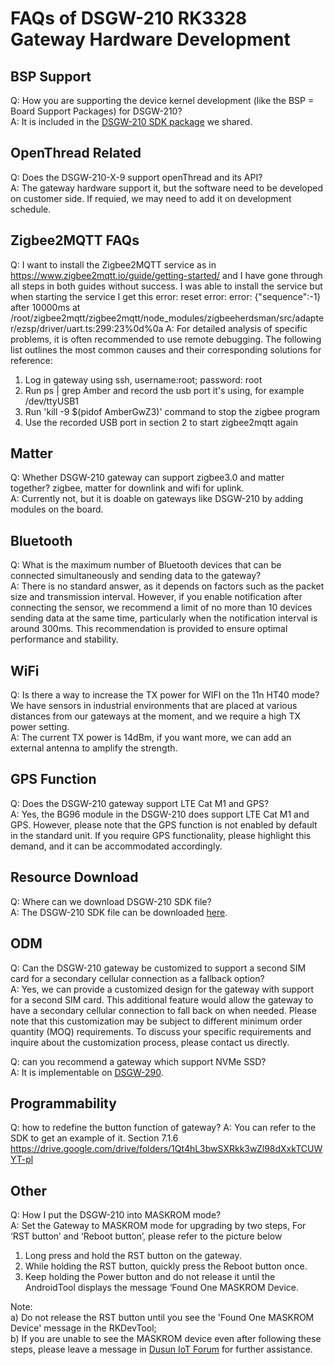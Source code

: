 # FAQs of DSGW-210 RK3328 Gateway Hardware Development  
## BSP Support  
Q: How you are supporting the device kernel development (like the BSP = Board Support Packages) for DSGW-210?  
A: It is included in the [DSGW-210 SDK package](https://drive.google.com/file/d/1i_vDZ-LLWvsb8IMXVAE1BYTFEv45zVBv/view) we shared.

## OpenThread Related  
Q: Does the DSGW-210-X-9 support openThread and its API?  
A: The gateway hardware support it, but the software need to be developed on customer side. If requied, we may need to add it on development schedule.  

## Zigbee2MQTT FAQs
Q: I want to install the Zigbee2MQTT service as in 
https://www.zigbee2mqtt.io/guide/getting-started/ and
I have gone through all steps in both guides without success. I was able to install the service but when starting the service I get this error:
reset error: error: {"sequence":-1} after 10000ms at /root/zigbee2mqtt/zigbee2mqtt/node_modules/zigbeeherdsman/src/adapter/ezsp/driver/uart.ts:299:23%0d%0a
A: For detailed analysis of specific problems, it is often recommended to use remote debugging. The following list outlines the most common causes and their corresponding solutions for reference:
1. Log in gateway using ssh, username:root; password: root
2. Run ps | grep Amber and record the usb port it's using, for example /dev/ttyUSB1
3. Run 'kill -9 $(pidof AmberGwZ3)' command to stop the zigbee program
4. Use the recorded USB port in section 2 to start zigbee2mqtt again  

## Matter  
Q: Whether DSGW-210 gateway can support zigbee3.0 and matter together? zigbee, matter for downlink and wifi for uplink.  
A: Currently not, but it is doable on gateways like DSGW-210 by adding modules on the board.  


## Bluetooth  
Q: What is the maximum number of Bluetooth devices that can be connected simultaneously and sending data to the gateway?  
A: There is no standard answer, as it depends on factors such as the packet size and transmission interval. However, if you enable notification after connecting the sensor, we recommend a limit of no more than 10 devices sending data at the same time, particularly when the notification interval is around 300ms. This recommendation is provided to ensure optimal performance and stability.  

## WiFi  
Q: Is there a way to increase the TX power for WIFI on the 11n HT40 mode? We have sensors in industrial environments that are placed at various distances from our gateways at the moment, and we require a high TX power setting.  
A: The current TX power is 14dBm, if you want more, we can add an external antenna to amplify the strength.  

## GPS Function  
Q: Does the DSGW-210 gateway support LTE Cat M1 and GPS?  
A: Yes, the BG96 module in the DSGW-210 does support LTE Cat M1 and GPS. However, please note that the GPS function is not enabled by default in the standard unit. If you require GPS functionality, please highlight this demand, and it can be accommodated accordingly.   

## Resource Download  
Q: Where can we download DSGW-210 SDK file?  
A: The DSGW-210 SDK file can be downloaded [here](https://drive.google.com/drive/folders/1YBrIGUEy9PNRYXKCqPS48--CztUXaUPW?usp=drive_link).  

## ODM  
Q: Can the DSGW-210 gateway be customized to support a second SIM card for a secondary cellular connection as a fallback option?  
A: Yes, we can provide a customized design for the gateway with support for a second SIM card. This additional feature would allow the gateway to have a secondary cellular connection to fall back on when needed. Please note that this customization may be subject to different minimum order quantity (MOQ) requirements. To discuss your specific requirements and inquire about the customization process, please contact us directly.  

Q: can you recommend a gateway which support NVMe SSD?  
A: It is implementable on [DSGW-290](https://wiki.dusuniot.com/iot-gateway-hardware/dsgw-290-rk3568-gateway/overview).  

## Programmability  
Q: how to redefine the button function of gateway?
A: You can refer to the SDK to get an example of it. Section 7.1.6
https://drive.google.com/drive/folders/1Qt4hL3bwSXRkk3wZl98dXxkTCUWYT-pl

## Other  
Q: How I put the DSGW-210 into MASKROM mode?  
A: Set the Gateway to MASKROM mode for upgrading by two steps,
For ‘RST button’ and ‘Reboot button’, please refer to the picture below
1)  Long press and hold the RST button on the gateway. 
2)  While holding the RST button, quickly press the Reboot button once. 
3)  Keep holding the Power button and do not release it until the AndroidTool displays the message ‘Found One MASKROM Device.  

Note:  
a) Do not release the RST button until you see the 'Found One MASKROM Device' message in the RKDevTool;  
b) If you are unable to see the MASKROM device even after following these steps, please leave a message in [Dusun IoT Forum](https://community.dusuniot.com/c/products/dsgw-210/34) for further assistance.